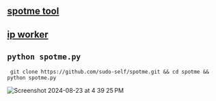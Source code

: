## <a href="https://spotme.jessejesse.com">spotme tool</a><br>
## <a href="https://spotme.jessejesse.workers.dev">ip worker</a>
## <code>python spotme.py</code>
 ```
  git clone https://github.com/sudo-self/spotme.git && cd spotme && python spotme.py
```
![Screenshot 2024-08-23 at 4 39 25 PM](https://github.com/user-attachments/assets/e55732c2-1b4e-4718-9fd2-8cd3d2ab8656)

